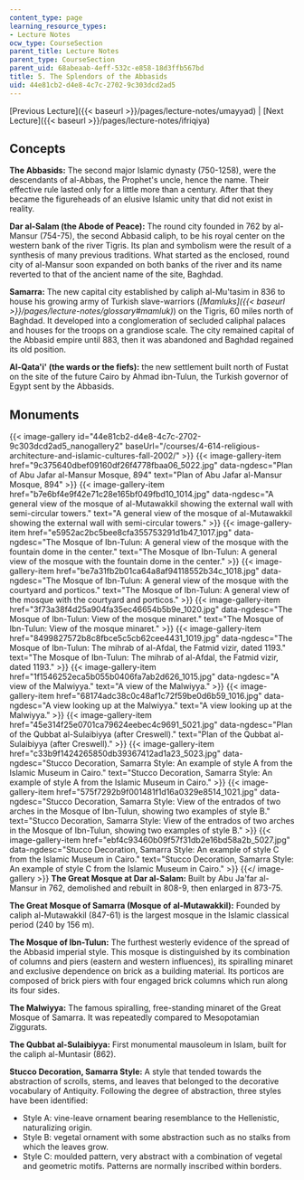 ```yaml
---
content_type: page
learning_resource_types:
- Lecture Notes
ocw_type: CourseSection
parent_title: Lecture Notes
parent_type: CourseSection
parent_uid: 68abeaab-4eff-532c-e858-18d3ffb567bd
title: 5. The Splendors of the Abbasids
uid: 44e81cb2-d4e8-4c7c-2702-9c303dcd2ad5
---
```


[Previous Lecture]({{< baseurl >}}/pages/lecture-notes/umayyad) | [Next Lecture]({{< baseurl >}}/pages/lecture-notes/ifriqiya)

Concepts
--------

**The Abbasids:** The second major Islamic dynasty (750-1258), were the descendants of al-Abbas, the Prophet's uncle, hence the name. Their effective rule lasted only for a little more than a century. After that they became the figureheads of an elusive Islamic unity that did not exist in reality.

**Dar al-Salam (the Abode of Peace):** The round city founded in 762 by al-Mansur (754-75), the second Abbasid caliph, to be his royal center on the western bank of the river Tigris. Its plan and symbolism were the result of a synthesis of many previous traditions. What started as the enclosed, round city of al-Mansur soon expanded on both banks of the river and its name reverted to that of the ancient name of the site, Baghdad.

**Samarra:** The new capital city established by caliph al-Mu'tasim in 836 to house his growing army of Turkish slave-warriors (_[Mamluks]({{< baseurl >}}/pages/lecture-notes/glossary#mamluk)_) on the Tigris, 60 miles north of Baghdad. It developed into a conglomeration of secluded caliphal palaces and houses for the troops on a grandiose scale. The city remained capital of the Abbasid empire until 883, then it was abandoned and Baghdad regained its old position.

**Al-Qata'i' (the wards or the fiefs):** the new settlement built north of Fustat on the site of the future Cairo by Ahmad ibn-Tulun, the Turkish governor of Egypt sent by the Abbasids.

Monuments
---------
{{< image-gallery id="44e81cb2-d4e8-4c7c-2702-9c303dcd2ad5_nanogallery2" baseUrl="/courses/4-614-religious-architecture-and-islamic-cultures-fall-2002/" >}}
{{< image-gallery-item href="9c375640dbef09160df26f4778fbaa06_5022.jpg" data-ngdesc="Plan of Abu Jafar al-Mansur Mosque, 894" text="Plan of Abu Jafar al-Mansur Mosque, 894" >}}
{{< image-gallery-item href="b7e6bf4e9f42e71c28e165bf049fbd10_1014.jpg" data-ngdesc="A general view of the mosque of al-Mutawakkil showing the external wall with semi-circular towers." text="A general view of the mosque of al-Mutawakkil showing the external wall with semi-circular towers." >}}
{{< image-gallery-item href="e5952ac2bc5bee8cfa355753291d1b47_1017.jpg" data-ngdesc="The Mosque of Ibn-Tulun: A general view of the mosque with the fountain dome in the center." text="The Mosque of Ibn-Tulun: A general view of the mosque with the fountain dome in the center." >}}
{{< image-gallery-item href="be7a31fb2b01ca64a8af94118552b34c_1018.jpg" data-ngdesc="The Mosque of Ibn-Tulun: A general view of the mosque with the courtyard and porticos." text="The Mosque of Ibn-Tulun: A general view of the mosque with the courtyard and porticos." >}}
{{< image-gallery-item href="3f73a38f4d25a904fa35ec46654b5b9e_1020.jpg" data-ngdesc="The Mosque of Ibn-Tulun: View of the mosque minaret." text="The Mosque of Ibn-Tulun: View of the mosque minaret." >}}
{{< image-gallery-item href="8499827572b8c8fbce5c5cb62cee4431_1019.jpg" data-ngdesc="The Mosque of Ibn-Tulun: The mihrab of al-Afdal, the Fatmid vizir, dated 1193." text="The Mosque of Ibn-Tulun: The mihrab of al-Afdal, the Fatmid vizir, dated 1193." >}}
{{< image-gallery-item href="1f1546252eca5b055b0406fa7ab2d626_1015.jpg" data-ngdesc="A view of the Malwiyya." text="A view of the Malwiyya." >}}
{{< image-gallery-item href="68174adc38c0c48af1c72f59be0d6b59_1016.jpg" data-ngdesc="A view looking up at the Malwiyya." text="A view looking up at the Malwiyya." >}}
{{< image-gallery-item href="45e314f25e0701ca79624eebec4c9691_5021.jpg" data-ngdesc="Plan of the Qubbat al-Sulaibiyya (after Creswell)." text="Plan of the Qubbat al-Sulaibiyya (after Creswell)." >}}
{{< image-gallery-item href="c33b9f1424265850db39367412ad1a23_5023.jpg" data-ngdesc="Stucco Decoration, Samarra Style: An example of style A from the Islamic Museum in Cairo." text="Stucco Decoration, Samarra Style: An example of style A from the Islamic Museum in Cairo." >}}
{{< image-gallery-item href="575f7292b9f001481f1d16a0329e8514_1021.jpg" data-ngdesc="Stucco Decoration, Samarra Style: View of the entrados of two arches in the Mosque of Ibn-Tulun, showing two examples of style B." text="Stucco Decoration, Samarra Style: View of the entrados of two arches in the Mosque of Ibn-Tulun, showing two examples of style B." >}}
{{< image-gallery-item href="ebf4c93460b09f57f31db2e16bd58a2b_5027.jpg" data-ngdesc="Stucco Decoration, Samarra Style: An example of style C from the Islamic Museum in Cairo." text="Stucco Decoration, Samarra Style: An example of style C from the Islamic Museum in Cairo." >}}
{{</ image-gallery >}}
**The Great Mosque at Dar al-Salam:** Built by Abu Ja'far al-Mansur in 762, demolished and rebuilt in 808-9, then enlarged in 873-75.

**The Great Mosque of Samarra (Mosque of al-Mutawakkil):** Founded by caliph al-Mutawakkil (847-61) is the largest mosque in the Islamic classical period (240 by 156 m).

**The Mosque of Ibn-Tulun:** The furthest westerly evidence of the spread of the Abbasid imperial style. This mosque is distinguished by its combination of columns and piers (eastern and western influences), its spiralling minaret and exclusive dependence on brick as a building material. Its porticos are composed of brick piers with four engaged brick columns which run along its four sides.

**The Malwiyya:** The famous spiralling, free-standing minaret of the Great Mosque of Samarra. It was repeatedly compared to Mesopotamian Ziggurats.

**The Qubbat al-Sulaibiyya:** First monumental mausoleum in Islam, built for the caliph al-Muntasir (862).

**Stucco Decoration, Samarra Style:** A style that tended towards the abstraction of scrolls, stems, and leaves that belonged to the decorative vocabulary of Antiquity. Following the degree of abstraction, three styles have been identified:

*   Style A: vine-leave ornament bearing resemblance to the Hellenistic, naturalizing origin.
*   Style B: vegetal ornament with some abstraction such as no stalks from which the leaves grow.
*   Style C: moulded pattern, very abstract with a combination of vegetal and geometric motifs. Patterns are normally inscribed within borders.